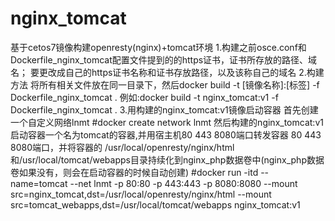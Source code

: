# nginx_tomcat
基于cetos7镜像构建openresty(nginx)+tomcat环境
1.构建之前osce.conf和Dockerfile_nginx_tomcat配置文件提到的的https证书，证书所存放的路径、域名；
要更改成自己的https证书名称和证书存放路径，以及该称自己的域名
2.构建方法
将所有相关文件放在同一目录下，然后docker build -t [镜像名称]:[标签] -f  Dockerfile_nginx_tomcat .
例如:docker build -t nginx_tomcat:v1 -f  Dockerfile_nginx_tomcat .
3.用构建的nginx_tomcat:v1镜像启动容器
首先创建一个自定义网络lnmt
#docker create network lnmt
然后构建的nginx_tomcat:v1启动容器一个名为tomcat的容器,并用宿主机80 443 8080端口转发容器 80 443 8080端口，并将容器的
/usr/local/openresty/nginx/html和/usr/local/tomcat/webapps目录持续化到nginx_php数据卷中(nginx_php数据卷如果没有，则会在启动容器的时候自动创建)
#docker run -itd --name=tomcat  --net lnmt -p 80:80 -p 443:443 -p 8080:8080 --mount src=nginx_tomcat,dst=/usr/local/openresty/nginx/html 
--mount src=tomcat_webapps,dst=/usr/local/tomcat/webapps  nginx_tomcat:v1
